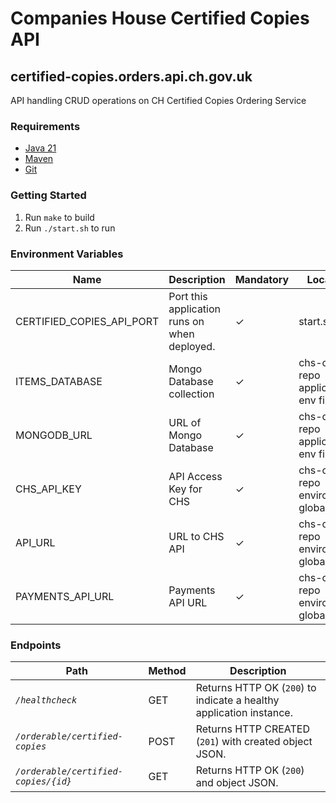# Companies House Certified Copies API

## certified-copies.orders.api.ch.gov.uk
API handling CRUD operations on CH Certified Copies Ordering Service

### Requirements
* [Java 21][1]
* [Maven][2]
* [Git][3]

### Getting Started
1. Run `make` to build
2. Run `./start.sh` to run

### Environment Variables
Name | Description | Mandatory | Location
--- | --- | --- | ---
CERTIFIED_COPIES_API_PORT | Port this application runs on when deployed. | ✓ | start.sh
ITEMS_DATABASE | Mongo Database collection | ✓ | chs-configs repo application env file
MONGODB_URL | URL of Mongo Database | ✓ | chs-configs repo application env file
CHS_API_KEY | API Access Key for CHS | ✓ | chs-configs repo environment global_env
API_URL | URL to CHS API | ✓ | chs-configs repo environment global_env
PAYMENTS_API_URL | Payments API URL | ✓ | chs-configs repo environment global_env

### Endpoints
Path | Method | Description
--- | --- | ---
*`/healthcheck`* | GET | Returns HTTP OK (`200`) to indicate a healthy application instance.
*`/orderable/certified-copies`* | POST | Returns HTTP CREATED (`201`) with created object JSON.
*`/orderable/certified-copies/{id}`* | GET | Returns HTTP OK (`200`) and object JSON.


[1]: http://www.oracle.com/technetwork/java/javase/downloads/jdk8-downloads-2133151.html
[2]: https://maven.apache.org/download.cgi
[3]: https://git-scm.com/downloads
